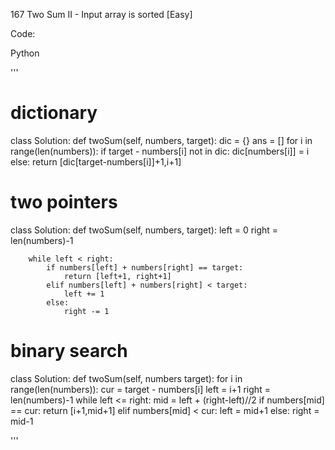 167 Two Sum II - Input array is sorted [Easy]

Code:

Python

'''
# dictionary
class Solution:
    def twoSum(self, numbers, target):
        dic = {}
        ans = []
        for i in range(len(numbers)):
            if target - numbers[i] not in dic:
                dic[numbers[i]] = i
            else:
                return [dic[target-numbers[i]]+1,i+1]


# two pointers
class Solution:
    def twoSum(self, numbers, target):
        left = 0
        right = len(numbers)-1

        while left < right:
            if numbers[left] + numbers[right] == target:
                return [left+1, right+1]
            elif numbers[left] + numbers[right] < target:
                left += 1
            else:
                right -= 1

# binary search
class Solution:
    def twoSum(self, numbers target):
        for i in range(len(numbers)):
            cur = target - numbers[i]
            left = i+1
            right = len(numbers)-1
            while left <= right:
                mid = left + (right-left)//2
                if numbers[mid] == cur:
                    return [i+1,mid+1]
                elif numbers[mid] < cur:
                    left = mid+1
                else:
                    right = mid-1

'''
